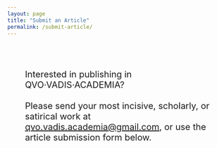 ```yaml
---
layout: page
title: "Submit an Article"
permalink: /submit-article/
---
```

<div style="padding: 40px;">
<div style="font-size: 20px;">
  <p>Interested in publishing in QVO·VADIS·ACADEMIA?  <br><br> Please send your most incisive, scholarly, or satirical work at <a href="mailto:qvo.vadis.academia@gmail.com?subject=[ARTICLE]">qvo.vadis.academia@gmail.com</a>, or use the article submission form below.</p>
</div>

<!-- Cognito Form Embed Code -->
<div class="submit-section" style="font-size: 20px;">
  <script src="https://www.cognitoforms.com/f/seamless.js" data-key="B81YRHNjykqXH1gi05iZKw" data-form="3"></script>
</div>
</div>